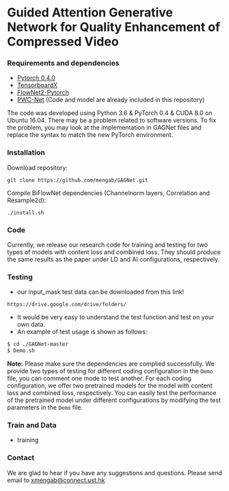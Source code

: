# Guided Attention Generative Network for Quality Enhancement of Compressed Video

### Requirements and dependencies

- [Pytorch 0.4.0](https://pytorch.org/)
- [TensorboardX](https://github.com/lanpa/tensorboardX)
- [FlowNet2-Pytorch](https://github.com/mengab/flownet2-pytorch)
- [PWC-Net](https://github.com/mengab/PWC-Net) (Code and model are already included in this repository)

The code was developed using Python 3.6 & PyTorch 0.4 & CUDA 8.0 on Ubuntu 16.04. There may be a problem related to software versions. To fix the problem, you may look at the implementation in GAGNet files and replace the syntax to match the new PyTorch environment.

### Installation
Download repository:

    git clone https://github.com/mengab/GAGNet.git

Compile BiFlowNet dependencies (Channelnorm layers, Correlation and Resample2d):

    ./install.sh


### Code
Currently, we release our research code for training and testing for two types of models with content loss and combined loss. They should produce the same results as the paper under LD and AI configurations, respectively.

### Testing
* our input_mask test data can be downloaded from this link!
```
https://drive.google.com/drive/folders/
```

* It would be very easy to understand the test function and test on your own data.
* An example of test usage is shown as follows:
```bash 
$ cd ./GAGNet-master
$ Demo.sh
```
**Note:** Please make sure the dependencies are complied successfully. 
We provide two types of testing for different coding configuration in the `Demo` file, you can comment one mode to test another. 
For each coding configuration, we offer two pretrained models for the model with content loss and combined loss, respectively. 
You can easily test the performance of the pretrained model under different configurations by modifying the test parameters in the `Demo` file.


### Train and Data
* training

### Contact
We are glad to hear if you have any suggestions and questions. 
Please send email to xmengab@connect.ust.hk

